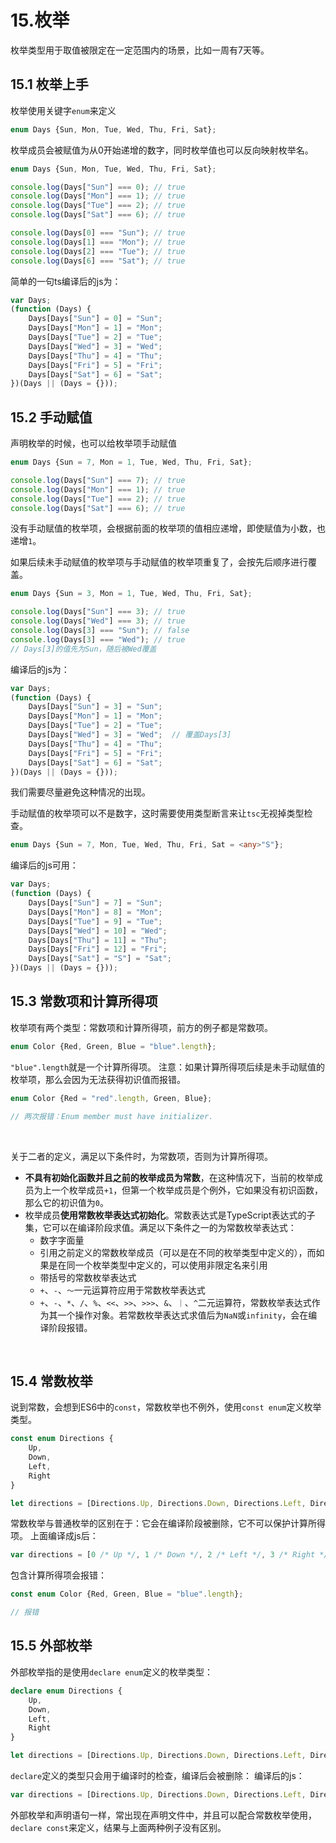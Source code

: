 # 15.枚举

枚举类型用于取值被限定在一定范围内的场景，比如一周有7天等。
​

## 15.1 枚举上手
枚举使用关键字`enum`来定义
```typescript
enum Days {Sun, Mon, Tue, Wed, Thu, Fri, Sat};
```
枚举成员会被赋值为从0开始递增的数字，同时枚举值也可以反向映射枚举名。
```typescript
enum Days {Sun, Mon, Tue, Wed, Thu, Fri, Sat};

console.log(Days["Sun"] === 0); // true
console.log(Days["Mon"] === 1); // true
console.log(Days["Tue"] === 2); // true
console.log(Days["Sat"] === 6); // true

console.log(Days[0] === "Sun"); // true
console.log(Days[1] === "Mon"); // true
console.log(Days[2] === "Tue"); // true
console.log(Days[6] === "Sat"); // true
```
简单的一句ts编译后的js为：
```javascript
var Days;
(function (Days) {
    Days[Days["Sun"] = 0] = "Sun";
    Days[Days["Mon"] = 1] = "Mon";
    Days[Days["Tue"] = 2] = "Tue";
    Days[Days["Wed"] = 3] = "Wed";
    Days[Days["Thu"] = 4] = "Thu";
    Days[Days["Fri"] = 5] = "Fri";
    Days[Days["Sat"] = 6] = "Sat";
})(Days || (Days = {}));
```


## 15.2 手动赋值
声明枚举的时候，也可以给枚举项手动赋值
```typescript
enum Days {Sun = 7, Mon = 1, Tue, Wed, Thu, Fri, Sat};

console.log(Days["Sun"] === 7); // true
console.log(Days["Mon"] === 1); // true
console.log(Days["Tue"] === 2); // true
console.log(Days["Sat"] === 6); // true
```
没有手动赋值的枚举项，会根据前面的枚举项的值相应递增，即使赋值为小数，也递增`1`。
​

如果后续未手动赋值的枚举项与手动赋值的枚举项重复了，会按先后顺序进行覆盖。
```typescript
enum Days {Sun = 3, Mon = 1, Tue, Wed, Thu, Fri, Sat};

console.log(Days["Sun"] === 3); // true
console.log(Days["Wed"] === 3); // true
console.log(Days[3] === "Sun"); // false
console.log(Days[3] === "Wed"); // true
// Days[3]的值先为Sun，随后被Wed覆盖
```
编译后的js为：
```javascript
var Days;
(function (Days) {
    Days[Days["Sun"] = 3] = "Sun";
    Days[Days["Mon"] = 1] = "Mon";
    Days[Days["Tue"] = 2] = "Tue";
    Days[Days["Wed"] = 3] = "Wed";  // 覆盖Days[3]
    Days[Days["Thu"] = 4] = "Thu";
    Days[Days["Fri"] = 5] = "Fri";
    Days[Days["Sat"] = 6] = "Sat";
})(Days || (Days = {}));
```
我们需要尽量避免这种情况的出现。
​

手动赋值的枚举项可以不是数字，这时需要使用类型断言来让`tsc`无视掉类型检查。
```typescript
enum Days {Sun = 7, Mon, Tue, Wed, Thu, Fri, Sat = <any>"S"};
```
编译后的js可用：
```javascript
var Days;
(function (Days) {
    Days[Days["Sun"] = 7] = "Sun";
    Days[Days["Mon"] = 8] = "Mon";
    Days[Days["Tue"] = 9] = "Tue";
    Days[Days["Wed"] = 10] = "Wed";
    Days[Days["Thu"] = 11] = "Thu";
    Days[Days["Fri"] = 12] = "Fri";
    Days[Days["Sat"] = "S"] = "Sat";
})(Days || (Days = {}));
```


## 15.3 常数项和计算所得项
枚举项有两个类型：常数项和计算所得项，前方的例子都是常数项。
```typescript
enum Color {Red, Green, Blue = "blue".length};
```
`"blue".length`就是一个计算所得项。
注意：如果计算所得项后续是未手动赋值的枚举项，那么会因为无法获得初识值而报错。
```typescript
enum Color {Red = "red".length, Green, Blue};

// 两次报错：Enum member must have initializer.
```
​

关于二者的定义，满足以下条件时，为常数项，否则为计算所得项。

- **不具有初始化函数并且之前的枚举成员为常数**，在这种情况下，当前的枚举成员为上一个枚举成员`+1`，但第一个枚举成员是个例外，它如果没有初识函数，那么它的初识值为`0`。
- 枚举成员**使用常数枚举表达式初始化**。常数表达式是TypeScript表达式的子集，它可以在编译阶段求值。满足以下条件之一的为常数枚举表达式：
   - 数字字面量
   - 引用之前定义的常数枚举成员（可以是在不同的枚举类型中定义的），而如果是在同一个枚举类型中定义的，可以使用非限定名来引用
   - 带括号的常数枚举表达式
   - `+`、`-`、`～`一元运算符应用于常数枚举表达式
   - `+`、`-`、`*`、`/`、`%`、`<<`、`>>`、`>>>`、`&`、`｜`、`^`二元运算符，常数枚举表达式作为其一个操作对象。若常数枚举表达式求值后为`NaN`或`infinity`，会在编译阶段报错。

​

## 15.4 常数枚举
说到常数，会想到ES6中的`const`，常数枚举也不例外，使用`const enum`定义枚举类型。
```typescript
const enum Directions {
    Up,
    Down,
    Left,
    Right
}

let directions = [Directions.Up, Directions.Down, Directions.Left, Directions.Right];
```
常数枚举与普通枚举的区别在于：它会在编译阶段被删除，它不可以保护计算所得项。
上面编译成js后：
```javascript
var directions = [0 /* Up */, 1 /* Down */, 2 /* Left */, 3 /* Right */];
```
包含计算所得项会报错：
```javascript
const enum Color {Red, Green, Blue = "blue".length};

// 报错
```


## 15.5 外部枚举
外部枚举指的是使用`declare enum`定义的枚举类型：
```typescript
declare enum Directions {
    Up,
    Down,
    Left,
    Right
}

let directions = [Directions.Up, Directions.Down, Directions.Left, Directions.Right];
```
`declare`定义的类型只会用于编译时的检查，编译后会被删除：
编译后的js：
```javascript
var directions = [Directions.Up, Directions.Down, Directions.Left, Directions.Right];
```
外部枚举和声明语句一样，常出现在声明文件中，并且可以配合常数枚举使用，`declare const`来定义，结果与上面两种例子没有区别。
